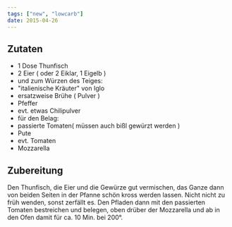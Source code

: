 ```yaml
---
tags: ["new", "lowcarb"]
date: 2015-04-26
---
```


## Zutaten
- 1 Dose Thunfisch
- 2 Eier ( oder 2 Eiklar, 1 Eigelb )
- und zum Würzen des Teiges:
- "italienische Kräuter" von Iglo
- ersatzweise Brühe ( Pulver )
- Pfeffer
- evt. etwas Chilipulver
- für den Belag:
- passierte Tomaten( müssen auch bißl gewürzt werden )
- Pute
- evt. Tomaten
- Mozzarella

## Zubereitung
Den Thunfisch, die Eier und die Gewürze gut vermischen, das Ganze dann von beiden Seiten in der Pfanne schön kross werden lassen. Nicht nicht zu früh wenden, sonst zerfällt es.
Den Pfladen dann mit den passierten Tomaten bestreichen und belegen, oben drüber der Mozzarella und ab in den Ofen damit für ca. 10 Min. bei 200°.

